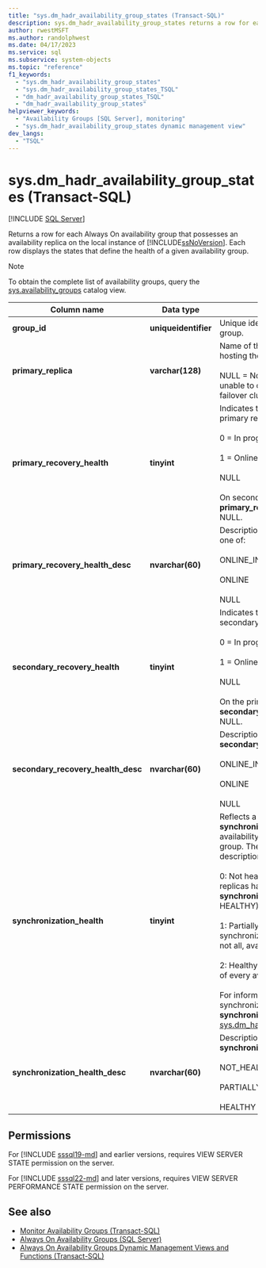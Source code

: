 ```yaml
---
title: "sys.dm_hadr_availability_group_states (Transact-SQL)"
description: sys.dm_hadr_availability_group_states returns a row for each AG that possesses an availability replica on the local instance of SQL Server.
author: rwestMSFT
ms.author: randolphwest
ms.date: 04/17/2023
ms.service: sql
ms.subservice: system-objects
ms.topic: "reference"
f1_keywords:
  - "sys.dm_hadr_availability_group_states"
  - "sys.dm_hadr_availability_group_states_TSQL"
  - "dm_hadr_availability_group_states_TSQL"
  - "dm_hadr_availability_group_states"
helpviewer_keywords:
  - "Availability Groups [SQL Server], monitoring"
  - "sys.dm_hadr_availability_group_states dynamic management view"
dev_langs:
  - "TSQL"
---
```

# sys.dm_hadr_availability_group_states (Transact-SQL)

[!INCLUDE [SQL Server](../../includes/applies-to-version/sqlserver.md)]

Returns a row for each Always On availability group that possesses an availability replica on the local instance of [!INCLUDE[ssNoVersion](../../includes/ssnoversion-md.md)]. Each row displays the states that define the health of a given availability group.

> [!NOTE]  
> To obtain the complete list of availability groups, query the [sys.availability_groups](../system-catalog-views/sys-availability-groups-transact-sql.md) catalog view.

| Column name | Data type | Description |
| --- | --- | --- |
| **group_id** | **uniqueidentifier** | Unique identifier of the availability group. |
| **primary_replica** | **varchar(128)** | Name of the server instance that is hosting the current primary replica.<br /><br />NULL = Not the primary replica and unable to communicate with the WSFC failover cluster. |
| **primary_recovery_health** | **tinyint** | Indicates the recovery health of the primary replica, one of:<br /><br />0 = In progress<br /><br />1 = Online<br /><br />NULL<br /><br />On secondary replicas, the **primary_recovery_health** column is NULL. |
| **primary_recovery_health_desc** | **nvarchar(60)** | Description of **primary_replica_health**, one of:<br /><br />ONLINE_IN_PROGRESS<br /><br />ONLINE<br /><br />NULL |
| **secondary_recovery_health** | **tinyint** | Indicates the recovery health of a secondary replica, one of:<br /><br />0 = In progress<br /><br />1 = Online<br /><br />NULL<br /><br />On the primary replica, the **secondary_recovery_health** column is NULL. |
| **secondary_recovery_health_desc** | **nvarchar(60)** | Description of **secondary_recovery_health**, one of:<br /><br />ONLINE_IN_PROGRESS<br /><br />ONLINE<br /><br />NULL |
| **synchronization_health** | **tinyint** | Reflects a rollup of the **synchronization_health** of all availability replicas in the availability group. The possible values and their descriptions are as follows:<br /><br />0: Not healthy. None of the availability replicas have a healthy **synchronization_health** (2 = HEALTHY).<br /><br />1: Partially healthy. The synchronization health of some, but not all, availability replicas is healthy.<br /><br />2: Healthy. The synchronization health of every availability replica is healthy.<br /><br />For information about replica synchronization health, see the **synchronization_health** column in [sys.dm_hadr_availability_replica_states](../../relational-databases/system-dynamic-management-views/sys-dm-hadr-availability-replica-states-transact-sql.md). |
| **synchronization_health_desc** | **nvarchar(60)** | Description of **synchronization_health**, one of:<br /><br />NOT_HEALTHY<br /><br />PARTIALLY_HEALTHY<br /><br />HEALTHY |

## Permissions

For [!INCLUDE [sssql19-md](../../includes/sssql19-md.md)] and earlier versions, requires VIEW SERVER STATE permission on the server.

For [!INCLUDE [sssql22-md](../../includes/sssql22-md.md)] and later versions, requires VIEW SERVER PERFORMANCE STATE permission on the server.

## See also

- [Monitor Availability Groups (Transact-SQL)](../../database-engine/availability-groups/windows/monitor-availability-groups-transact-sql.md)
- [Always On Availability Groups (SQL Server)](../../database-engine/availability-groups/windows/always-on-availability-groups-sql-server.md)
- [Always On Availability Groups Dynamic Management Views and Functions (Transact-SQL)](../../relational-databases/system-dynamic-management-views/always-on-availability-groups-dynamic-management-views-functions.md)
